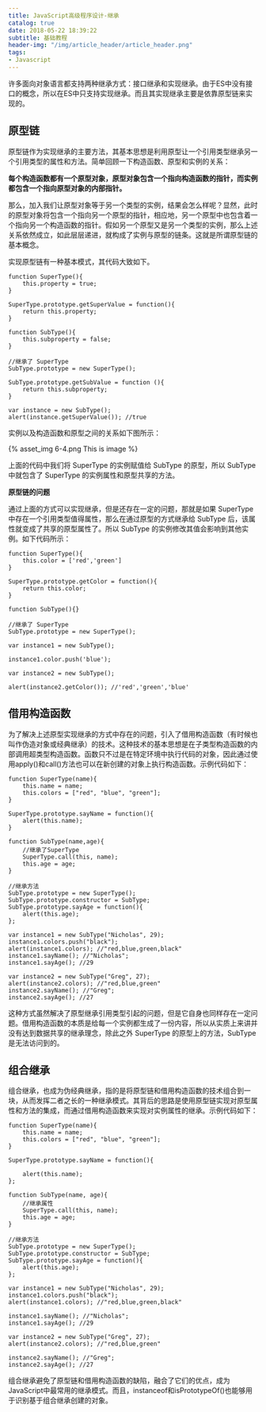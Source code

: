 ```yaml
---
title: JavaScript高级程序设计-继承
catalog: true
date: 2018-05-22 18:39:22
subtitle: 基础教程
header-img: "/img/article_header/article_header.png"
tags:
- Javascript
---
```


许多面向对象语言都支持两种继承方式：接口继承和实现继承。由于ES中没有接口的概念，所以在ES中只支持实现继承。而且其实现继承主要是依靠原型链来实现的。

## 原型链
原型链作为实现继承的主要方法，其基本思想是利用原型让一个引用类型继承另一个引用类型的属性和方法。简单回顾一下构造函数、原型和实例的关系：

**每个构造函数都有一个原型对象，原型对象包含一个指向构造函数的指针，而实例都包含一个指向原型对象的内部指针。**

那么，加入我们让原型对象等于另一个类型的实例，结果会怎么样呢？显然，此时的原型对象将包含一个指向另一个原型的指针，相应地，另一个原型中也包含着一个指向另一个构造函数的指针。假如另一个原型又是另一个类型的实例，那么上述关系依然成立，如此层层递进，就构成了实例与原型的链条。这就是所谓原型链的基本概念。

实现原型链有一种基本模式，其代码大致如下。

```
function SuperType(){
    this.property = true;
}

SuperType.prototype.getSuperValue = function(){
    return this.property;
}

function SubType(){
    this.subproperty = false;
}

//继承了 SuperType
SubType.prototype = new SuperType();

SubType.prototype.getSubValue = function (){
    return this.subproperty;
}

var instance = new SubType();
alert(instance.getSuperValue()); //true
```
实例以及构造函数和原型之间的关系如下图所示：

{% asset_img 6-4.png This is image %}

上面的代码中我们将 SuperType 的实例赋值给 SubType 的原型，所以 SubType 中就包含了 SuperType 的实例属性和原型共享的方法。


**原型链的问题**

通过上面的方式可以实现继承，但是还存在一定的问题，那就是如果 SuperType 中存在一个引用类型值得属性，那么在通过原型的方式继承给 SubType 后，该属性就变成了共享的原型属性了。所以 SubType 的实例修改其值会影响到其他实例。如下代码所示：

```
function SuperType(){
    this.color = ['red','green']
}

SuperType.prototype.getColor = function(){
    return this.color;
}

function SubType(){}

//继承了 SuperType
SubType.prototype = new SuperType();

var instance1 = new SubType();

instance1.color.push('blue');

var instance2 = new SubType();

alert(instance2.getColor()); //'red','green','blue'
```


## 借用构造函数
为了解决上述原型实现继承的方式中存在的问题，引入了借用构造函数（有时候也叫作伪造对象或经典继承）的技术。这种技术的基本思想是在子类型构造函数的内部调用超类型构造函数。函数只不过是在特定环境中执行代码的对象，因此通过使用apply()和call()方法也可以在新创建的对象上执行构造函数。示例代码如下：

```
function SuperType(name){
    this.name = name;
    this.colors = ["red", "blue", "green"];
}

SuperType.prototype.sayName = function(){
    alert(this.name);
}

function SubType(name,age){
    //继承了SuperType
    SuperType.call(this, name);
    this.age = age;
}

//继承方法
SubType.prototype = new SuperType();
SubType.prototype.constructor = SubType;
SubType.prototype.sayAge = function(){
    alert(this.age);
};

var instance1 = new SubType("Nicholas", 29);
instance1.colors.push("black");
alert(instance1.colors); //"red,blue,green,black"
instance1.sayName(); //"Nicholas";
instance1.sayAge(); //29

var instance2 = new SubType("Greg", 27);
alert(instance2.colors); //"red,blue,green"
instance2.sayName(); //"Greg";
instance2.sayAge(); //27
```

这种方式虽然解决了原型继承引用类型引起的问题，但是它自身也同样存在一定问题。借用构造函数的本质是给每一个实例都生成了一份内容，所以从实质上来讲并没有达到数据共享的继承理念，除此之外 SuperType 的原型上的方法，SubType 是无法访问到的。

## 组合继承
组合继承，也成为伪经典继承，指的是将原型链和借用构造函数的技术组合到一块，从而发挥二者之长的一种继承模式。其背后的思路是使用原型链实现对原型属性和方法的集成，而通过借用构造函数来实现对实例属性的继承。示例代码如下：

```
function SuperType(name){
    this.name = name;
    this.colors = ["red", "blue", "green"];
}

SuperType.prototype.sayName = function(){
    
    alert(this.name);
};

function SubType(name, age){
    //继承属性
    SuperType.call(this, name);
    this.age = age;
}

//继承方法
SubType.prototype = new SuperType();
SubType.prototype.constructor = SubType;
SubType.prototype.sayAge = function(){
    alert(this.age);
};

var instance1 = new SubType("Nicholas", 29);
instance1.colors.push("black");
alert(instance1.colors); //"red,blue,green,black"

instance1.sayName(); //"Nicholas";
instance1.sayAge(); //29

var instance2 = new SubType("Greg", 27);
alert(instance2.colors); //"red,blue,green"

instance2.sayName(); //"Greg";
instance2.sayAge(); //27
```

组合继承避免了原型链和借用构造函数的缺陷，融合了它们的优点，成为JavaScript中最常用的继承模式。而且，instanceof和isPrototypeOf()也能够用于识别基于组合继承创建的对象。
